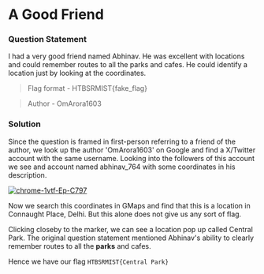 # A Good Friend

### Question Statement
I had a very good friend named Abhinav. He was excellent with locations and could remember routes to all the parks and cafes. He could identify a location just by looking at the coordinates.

> Flag format - HTBSRMIST{fake_flag}

> Author - OmArora1603

### Solution
Since the question is framed in first-person referring to a friend of the author, we look up the author 'OmArora1603' on Google and find a X/Twitter account with the same username.
Looking into the followers of this account we see and account named abhinav_764 with some coordinates in his description.

<a href="https://imgbb.com/"><img src="https://i.ibb.co/smGQByJ/chrome-1vtf-Ep-C797.png" alt="chrome-1vtf-Ep-C797" border="0"></a>


Now we search this coordinates in GMaps and find that this is a location in Connaught Place, Delhi. But this alone does not give us any sort of flag.

Clicking closeby to the marker, we can see a location pop up called Central Park. The original question statement mentioned Abhinav's ability to clearly remember routes to all the **parks** and cafes.

Hence we have our flag ```HTBSRMIST{Central Park}```
